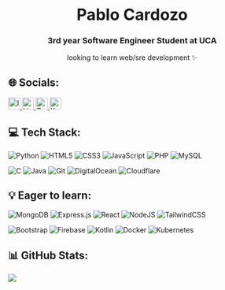 <h1 style="font-size: 2rem; font-weight:bold; pointer-events: none;" align="center">Pablo Cardozo</h1>
<h3 style="pointer-events: none;" align="center">3rd year Software Engineer Student at UCA</h3>
<p style="pointer-events: none;" align="center">looking to learn web/sre development ✨</p>

## 🌐 Socials:
<a href="https://instagram.com/pjcdz">
  <img src="https://img.shields.io/badge/Instagram-%23E4405F.svg?logo=Instagram&logoColor=white" alt="Instagram" style="height:24px;">
</a>

<a href="https://linkedin.com/in/pjcdz">
  <img src="https://img.shields.io/badge/LinkedIn-%230077B5.svg?logo=linkedin&logoColor=white" alt="LinkedIn" style="height:24px;">
</a>

<a href="https://twitch.tv/pjcdz">
  <img src="https://img.shields.io/badge/Twitch-%239146FF.svg?logo=Twitch&logoColor=white" alt="Twitch" style="height:24px;">
</a>

<a href="https://x.com/pjcdz_">
  <img src="https://img.shields.io/badge/X-black.svg?logo=X&logoColor=white" alt="X" style="height:24px;">
</a>

## 💻 Tech Stack:

![Python](https://img.shields.io/badge/python-3670A0?style=for-the-badge&logo=python&logoColor=ffdd54) 
![HTML5](https://img.shields.io/badge/html5-%23E34F26.svg?style=for-the-badge&logo=html5&logoColor=white) 
![CSS3](https://img.shields.io/badge/css3-%231572B6.svg?style=for-the-badge&logo=css3&logoColor=white) 
![JavaScript](https://img.shields.io/badge/javascript-%23323330.svg?style=for-the-badge&logo=javascript&logoColor=%23F7DF1E) 
![PHP](https://img.shields.io/badge/php-%23777BB4.svg?style=for-the-badge&logo=php&logoColor=white) 
![MySQL](https://img.shields.io/badge/mysql-%2300000f.svg?style=for-the-badge&logo=mysql&logoColor=white)

![C](https://img.shields.io/badge/c-%2300599C.svg?style=for-the-badge&logo=c&logoColor=white) 
![Java](https://img.shields.io/badge/java-%23ED8B00.svg?style=for-the-badge&logo=openjdk&logoColor=white) 
![Git](https://img.shields.io/badge/-UML-000?style=for-the-badge&logo=uml&logoColor=white)
![DigitalOcean](https://img.shields.io/badge/DigitalOcean-%230167ff.svg?style=for-the-badge&logo=digitalOcean&logoColor=white)
![Cloudflare](https://img.shields.io/badge/Cloudflare-F38020?style=for-the-badge&logo=Cloudflare&logoColor=white)

## 💡 Eager to learn:

![MongoDB](https://img.shields.io/badge/MongoDB-%234ea94b.svg?style=for-the-badge&logo=mongodb&logoColor=white)
![Express.js](https://img.shields.io/badge/express.js-%23404d59.svg?style=for-the-badge&logo=express&logoColor=%2361DAFB)
![React](https://img.shields.io/badge/react-%2320232a.svg?style=for-the-badge&logo=react&logoColor=%2361DAFB)
![NodeJS](https://img.shields.io/badge/node.js-6DA55F?style=for-the-badge&logo=node.js&logoColor=white)
![TailwindCSS](https://img.shields.io/badge/tailwindcss-%2338B2AC.svg?style=for-the-badge&logo=tailwind-css&logoColor=white)

![Bootstrap](https://img.shields.io/badge/bootstrap-%238511FA.svg?style=for-the-badge&logo=bootstrap&logoColor=white)
![Firebase](https://img.shields.io/badge/Firebase-039BE5?style=for-the-badge&logo=Firebase&logoColor=white)
![Kotlin](https://img.shields.io/badge/kotlin-%237F52FF.svg?style=for-the-badge&logo=kotlin&logoColor=white) 
![Docker](https://img.shields.io/badge/docker-%230db7ed.svg?style=for-the-badge&logo=docker&logoColor=white) 
![Kubernetes](https://img.shields.io/badge/kubernetes-%23326ce5.svg?style=for-the-badge&logo=kubernetes&logoColor=white)

## 📊 GitHub Stats:
![](https://github-readme-stats.vercel.app/api/top-langs/?username=pjcdz&theme=dark&hide_border=false&include_all_commits=true&count_private=true&layout=compact)
